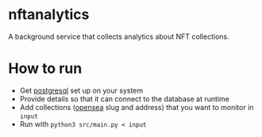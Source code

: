 # nftanalytics

A background service that collects analytics about NFT collections. 

# How to run

* Get [postgresql](https://www.postgresql.org/) set up on your system
* Provide details so that it can connect to the database at runtime
* Add collections ([opensea](opensea.io) slug and address) that you want to monitor in `input`
* Run with `python3 src/main.py < input` 


